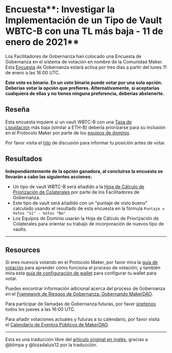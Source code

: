 # Encuesta**: Investigar la Implementación de un Tipo de Vault WBTC-B con una TL más baja - 11 de enero de 2021**

Los Facilitadores de Gobernanza han colocado una Encuesta de Gobernanza en el sistema de votación en nombre de la Comunidad Maker. Esta [Encuesta](https://community-development.makerdao.com/en/learn/governance/on-chain-gov) de Gobernanza estará activa por tres días a partir del lunes 11 de enero a las 16:00 UTC.

**Este voto es binario. En un voto binario puede votar por una sola opción. Deberías votar la opción que prefieres. Alternativamente, si aceptarías cualquiera de ellas y no tienes ninguna preferencia, deberías abstenerte.**

## **Reseña**

Esta encuesta inquiere si un vault WBTC-B con una [Tasa de Liquidación](https://community-development.makerdao.com/en/learn/governance/param-liquidation-ratio) más baja (similar a ETH-B) debería priorizarse para su inclusión en el Protocolo Maker por parte de los [equipos de dominio](https://github.com/makerdao/mips/blob/Accepted/MIP7/mip7.md#mip7c2-the-current-domain-roles-list).

Por favor visita el [hilo](https://forum.makerdao.com/t/signal-request-new-iam-vault-type-for-wbtc-with-lower-lr/5736/) de discusión para informar tu posición antes de votar.

## **Resultados**

**Independientemente de la opción ganadora, al concluirse la encuesta se llevarán a cabo las siguientes acciones:**

- Un tipo de vault WBTC-B será añadido a la [Hoja de Cálculo de Priorización de Colaterales](https://docs.google.com/spreadsheets/d/1IX9e2fyfz7djtDMKn5gMyGsyFxHoY75GncMbAjnSXrM/edit#gid=0) por parte de los Facilitadores de Gobernanza.
- Este tipo de vault será añadido con un "puntaje de visto bueno" calculado usando el resultado de esta encuesta en la fórmula `Puntaje = Votos "Sí" - Votos "No"`
- Los Equipos de Dominio usarán la Hoja de Cálculo de Priorización de Colaterales para orientar su trabajo de incorporación de nuevos tipo de vaults.

---

## **Resources**

Si eres nuevo/a votando en el Protocolo Maker, por favor mira la [guía de votación](https://community-development.makerdao.com/en/learn/governance/how-voting-works/) para aprender cómo funciona el proceso de votación; y también mira esta [guía de configuración de wallet](https://community-development.makerdao.com/en/learn/governance/voting-setup/) para configurar tu wallet para votar.

Puedes encontrar información adicional acerca del proceso de Gobernanza en el [Framework de Riesgos de Gobernanza: Gobernando MakerDAO](https://community-development.makerdao.com/governance/governance-risk-framework).

Para participar de llamadas de Gobernanza futuras, por favor [únetenos](https://community-development.makerdao.com/governance/governance-and-risk-meetings) todos los jueves a las 16:00 UTC.

Para añadir votaciones actuales y futuras a tu calendario, por favor visita el [Calendario de Eventos Públicos de MakerDAO](https://calendar.google.com/calendar/embed?src=makerdao.com_3efhm2ghipksegl009ktniomdk%40group.calendar.google.com&ctz=America%2FLos_Angeles).

---

Esta es una traducción libre del [artículo original en inglés](https://github.com/makerdao/community/blob/master/governance/polls/Investigate%20implementation%20of%20a%20WBTC-B%20vault-type%20with%20a%20lower%20LR%20-%20January%2011,%202021.md), gracias a @blimpa y @lozadaluis12 por la traducción.